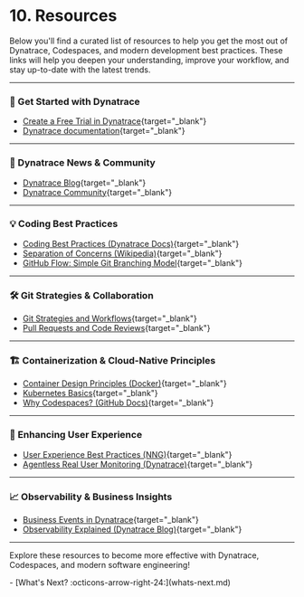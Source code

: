 # 10. Resources

Below you'll find a curated list of resources to help you get the most out of Dynatrace, Codespaces, and modern development best practices. These links will help you deepen your understanding, improve your workflow, and stay up-to-date with the latest trends.

---

### 🚀 Get Started with Dynatrace

- [Create a Free Trial in Dynatrace](https://www.dynatrace.com/signup/){target="_blank"}
- [Dynatrace documentation](https://docs.dynatrace.com){target="_blank"}

---

### 📰 Dynatrace News & Community

- [Dynatrace Blog](https://www.dynatrace.com/news/blog/){target="_blank"}
- [Dynatrace Community](https://community.dynatrace.com/){target="_blank"}

---

### 💡 Coding Best Practices

- [Coding Best Practices (Dynatrace Docs)](https://docs.dynatrace.com/docs/shortlink/best-practices){target="_blank"}
- [Separation of Concerns (Wikipedia)](https://en.wikipedia.org/wiki/Separation_of_concerns){target="_blank"}
- [GitHub Flow: Simple Git Branching Model](https://docs.github.com/en/get-started/quickstart/github-flow){target="_blank"}

---

### 🛠️ Git Strategies & Collaboration

- [Git Strategies and Workflows](https://www.atlassian.com/git/tutorials/comparing-workflows){target="_blank"}
- [Pull Requests and Code Reviews](https://docs.github.com/en/pull-requests){target="_blank"}

---

### 🏗️ Containerization & Cloud-Native Principles

- [Container Design Principles (Docker)](https://docs.docker.com/develop/dev-best-practices/){target="_blank"}
- [Kubernetes Basics](https://kubernetes.io/docs/tutorials/kubernetes-basics/){target="_blank"}
- [Why Codespaces? (GitHub Docs)](https://docs.github.com/en/codespaces/overview){target="_blank"}

---

### 🎨 Enhancing User Experience

- [User Experience Best Practices (NNG)](https://www.nngroup.com/articles/definition-user-experience/){target="_blank"}
- [Agentless Real User Monitoring (Dynatrace)](https://www.dynatrace.com/support/help/shortlink/agentless-rum){target="_blank"}

---

### 📈 Observability & Business Insights

- [Business Events in Dynatrace](https://www.dynatrace.com/support/help/shortlink/bizevents){target="_blank"}
- [Observability Explained (Dynatrace Blog)](https://www.dynatrace.com/news/blog/observability-explained/){target="_blank"}

---

Explore these resources to become more effective with Dynatrace, Codespaces, and modern software engineering!

<div class="grid cards" markdown>
- [What's Next? :octicons-arrow-right-24:](whats-next.md)
</div>
